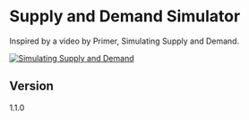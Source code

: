 # Supply and Demand Simulator
Inspired by a video by Primer, Simulating Supply and Demand.

[![Simulating Supply and Demand](https://img.youtube.com/vi/PNtKXWNKGN8/0.jpg)](https://youtu.be/PNtKXWNKGN8)

## Version
1.1.0
